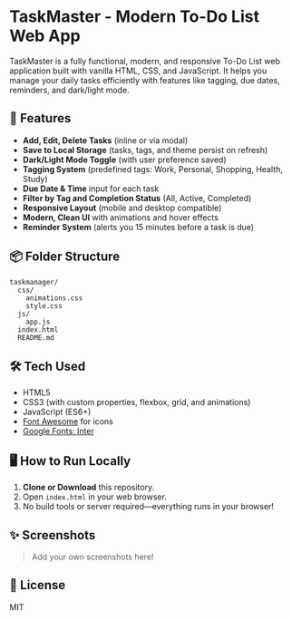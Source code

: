 # TaskMaster - Modern To-Do List Web App

TaskMaster is a fully functional, modern, and responsive To-Do List web application built with vanilla HTML, CSS, and JavaScript. It helps you manage your daily tasks efficiently with features like tagging, due dates, reminders, and dark/light mode.

## 🚀 Features

- **Add, Edit, Delete Tasks** (inline or via modal)
- **Save to Local Storage** (tasks, tags, and theme persist on refresh)
- **Dark/Light Mode Toggle** (with user preference saved)
- **Tagging System** (predefined tags: Work, Personal, Shopping, Health, Study)
- **Due Date & Time** input for each task
- **Filter by Tag and Completion Status** (All, Active, Completed)
- **Responsive Layout** (mobile and desktop compatible)
- **Modern, Clean UI** with animations and hover effects
- **Reminder System** (alerts you 15 minutes before a task is due)

## 📦 Folder Structure

```
taskmanager/
  css/
    animations.css
    style.css
  js/
    app.js
  index.html
  README.md
```

## 🛠️ Tech Used

- HTML5
- CSS3 (with custom properties, flexbox, grid, and animations)
- JavaScript (ES6+)
- [Font Awesome](https://fontawesome.com/) for icons
- [Google Fonts: Inter](https://fonts.google.com/specimen/Inter)

## 🖥️ How to Run Locally

1. **Clone or Download** this repository.
2. Open `index.html` in your web browser.
3. No build tools or server required—everything runs in your browser!

## ✨ Screenshots

> Add your own screenshots here!

## 📄 License

MIT

